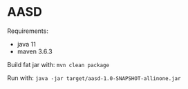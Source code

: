 # AASD
Requirements:
- java 11
- maven 3.6.3

Build fat jar with:
`mvn clean package`

Run with:
`java -jar target/aasd-1.0-SNAPSHOT-allinone.jar`
